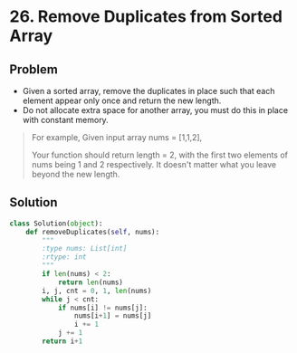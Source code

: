 # 26. Remove Duplicates from Sorted Array

## Problem
- Given a sorted array, remove the duplicates in place such that each element appear only once and return the new length.
- Do not allocate extra space for another array, you must do this in place with constant memory.

> For example,
> Given input array nums = [1,1,2],
> 
> Your function should return length = 2, with the first two elements of nums being 1 and 2 respectively. It doesn't matter what you leave beyond the new length.

## Solution

```python
class Solution(object):
    def removeDuplicates(self, nums):
        """
        :type nums: List[int]
        :rtype: int
        """
        if len(nums) < 2:
            return len(nums)
        i, j, cnt = 0, 1, len(nums)
        while j < cnt:
            if nums[i] != nums[j]:
                nums[i+1] = nums[j]
                i += 1
            j += 1
        return i+1
```
